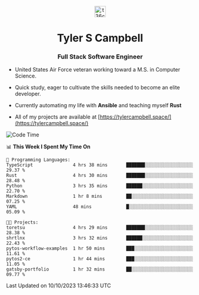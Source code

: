 <p align="center">
<a href="https://www.linkedin.com/in/t36campbell" target="blank"><img align="center" src="https://ik.imagekit.io/t36campbell/Portfolio/linkedin.png.original_m8bbGgPh6.png" alt="t36campbell" height="30" width="30" /></a>
</p>
<h1 align="center">Tyler S Campbell</h1>
<h3 align="center">Full Stack Software Engineer</h3>

* United States Air Force veteran working toward a M.S. in Computer Science.

* Quick study, eager to cultivate the skills needed to become an elite developer.

* Currently automating my life with **Ansible** and teaching myself **Rust**

* All of my projects are available at [https://tylercampbell.space/](https://tylercampbell.space/)

<!--START_SECTION:waka-->
![Code Time](http://img.shields.io/badge/Code%20Time-2%2C873%20hrs%2045%20mins-blue)

📊 **This Week I Spent My Time On** 

```text
💬 Programming Languages: 
TypeScript               4 hrs 38 mins       ███████░░░░░░░░░░░░░░░░░░   29.37 % 
Rust                     4 hrs 30 mins       ███████░░░░░░░░░░░░░░░░░░   28.48 % 
Python                   3 hrs 35 mins       ██████░░░░░░░░░░░░░░░░░░░   22.70 % 
Markdown                 1 hr 8 mins         ██░░░░░░░░░░░░░░░░░░░░░░░   07.25 % 
YAML                     48 mins             █░░░░░░░░░░░░░░░░░░░░░░░░   05.09 % 

🐱‍💻 Projects: 
toretsu                  4 hrs 29 mins       ███████░░░░░░░░░░░░░░░░░░   28.38 % 
shrtlnx                  3 hrs 32 mins       ██████░░░░░░░░░░░░░░░░░░░   22.43 % 
pytos-workflow-examples  1 hr 50 mins        ███░░░░░░░░░░░░░░░░░░░░░░   11.61 % 
pytos2-ce                1 hr 44 mins        ███░░░░░░░░░░░░░░░░░░░░░░   11.05 % 
gatsby-portfolio         1 hr 32 mins        ██░░░░░░░░░░░░░░░░░░░░░░░   09.77 % 
```


 Last Updated on 10/10/2023 13:46:33 UTC
<!--END_SECTION:waka-->
